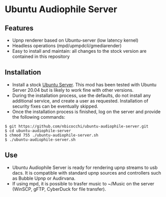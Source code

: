 # Ubuntu Audiophile Server

## Features

* Upnp renderer based on Ubuntu-server (low latency kernel)
* Headless operations (mpd/upmpdcli/gmediarender)
* Easy to install and maintain: all changes to the stock version are contained in this repository

## Installation

* Install a stock [Ubuntu Server](https://ubuntu.com/download/server). This mod has been tested with Ubuntu Server 20.04 but is likely to work fine with other versions. 
* During the installation process, use the defaults, do not install any additional service, and create a user as requested. Installation of security fixes can be eventually skipped.
* Once the installation process is finished, log on the server and provide the following commands:

```
$ git https://github.com/nbicocchi/ubuntu-audiophile-server.git
$ cd ubuntu-audiophile-server
$ chmod 755 ./ubuntu-audiophile-server.sh
$ ./ubuntu-audiophile-server.sh
```

## Use

* Ubuntu Audiophile Server is ready for rendering upnp streams to usb dacs. It is compatible with standard upnp sources and controllers such as Bubble Upnp or Audirvana. 
* If using mpd, it is possible to trasfer music to ~/Music on the server (WinSCP, gFTP, CyberDuck for file transfer).
